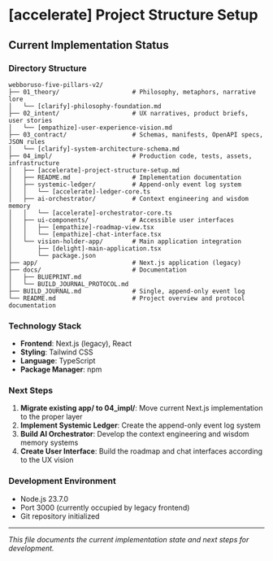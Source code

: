 # [accelerate] Project Structure Setup

## Current Implementation Status

### Directory Structure
```
webboruso-five-pillars-v2/
├── 01_theory/                    # Philosophy, metaphors, narrative lore
│   └── [clarify]-philosophy-foundation.md
├── 02_intent/                    # UX narratives, product briefs, user stories
│   └── [empathize]-user-experience-vision.md
├── 03_contract/                  # Schemas, manifests, OpenAPI specs, JSON rules
│   └── [clarify]-system-architecture-schema.md
├── 04_impl/                      # Production code, tests, assets, infrastructure
│   ├── [accelerate]-project-structure-setup.md
│   ├── README.md                 # Implementation documentation
│   ├── systemic-ledger/          # Append-only event log system
│   │   └── [accelerate]-ledger-core.ts
│   ├── ai-orchestrator/          # Context engineering and wisdom memory
│   │   └── [accelerate]-orchestrator-core.ts
│   ├── ui-components/            # Accessible user interfaces
│   │   ├── [empathize]-roadmap-view.tsx
│   │   └── [empathize]-chat-interface.tsx
│   └── vision-holder-app/        # Main application integration
│       ├── [delight]-main-application.tsx
│       └── package.json
├── app/                          # Next.js application (legacy)
├── docs/                         # Documentation
│   ├── BLUEPRINT.md
│   └── BUILD_JOURNAL_PROTOCOL.md
├── BUILD_JOURNAL.md              # Single, append-only event log
└── README.md                     # Project overview and protocol documentation
```

### Technology Stack
- **Frontend**: Next.js (legacy), React
- **Styling**: Tailwind CSS
- **Language**: TypeScript
- **Package Manager**: npm

### Next Steps
1. **Migrate existing app/ to 04_impl/**: Move current Next.js implementation to the proper layer
2. **Implement Systemic Ledger**: Create the append-only event log system
3. **Build AI Orchestrator**: Develop the context engineering and wisdom memory systems
4. **Create User Interface**: Build the roadmap and chat interfaces according to the UX vision

### Development Environment
- Node.js 23.7.0
- Port 3000 (currently occupied by legacy frontend)
- Git repository initialized

---

*This file documents the current implementation state and next steps for development.* 